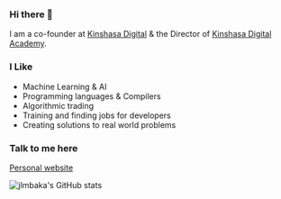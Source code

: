 ### Hi there 👋

I am a co-founder at [Kinshasa Digital](https://kinshasadigital.com) & the Director of [Kinshasa Digital Academy](https://kinshasadigital.academy).

### I Like
- Machine Learning & AI
- Programming languages & Compilers
- Algorithmic trading
- Training and finding jobs for developers
- Creating solutions to real world problems

### Talk to me here
[Personal website](https://jlmbaka.com/)

![jlmbaka's GitHub stats](https://github-readme-stats.vercel.app/api?username=jlmbaka&show_icons=true&theme=solarized-dark)

